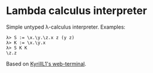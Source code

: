 # Lambda calculus interpreter

Simple untyped λ-calculus interpreter. Examples:

```
λ> S := \x.\y.\z.x z (y z)
λ> K := \x.\y.x
λ> S K K
\z.z
```

Based on [KyrillL1's web-terminal](https://github.com/KyrillL1/web-terminal).
